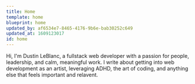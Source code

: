 ```yaml
---
title: Home
template: home
blueprint: home
updated_by: af6534e7-8465-4176-9b6e-bab30252c649
updated_at: 1609123017
id: home
---
```

Hi, I'm Dustin LeBlanc, a fullstack web developer with a passion for people, leadership, and calm, meaningful work. I write about getting into web development as an artist, leveraging ADHD, the art of coding, and anything else that feels important and relavent.